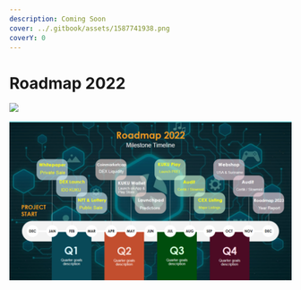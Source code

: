 ```yaml
---
description: Coming Soon
cover: ../.gitbook/assets/1587741938.png
coverY: 0
---
```


# Roadmap 2022

![](<../.gitbook/assets/Roadmap\_2022\_AdobeCreativeCloudExpress (1).gif>)

![](<../.gitbook/assets/Roadmap 2022.png>)
